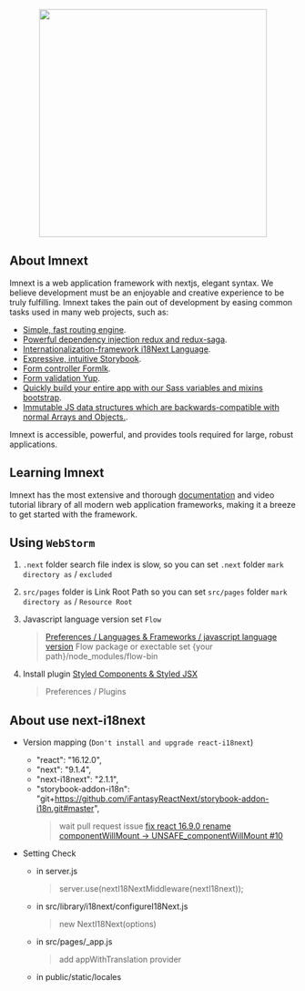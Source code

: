 <p align="center"><img src="https://camo.githubusercontent.com/1f8dec51cb01842d7bb7a7cd50ade17c75c5e3bd/68747470733a2f2f6173736574732e7a6569742e636f2f696d6167652f75706c6f61642f76313533383336313039312f7265706f7369746f726965732f6e6578742d6a732f6e6578742d6a732e706e67" width="400"></p>

## About Imnext

Imnext is a web application framework with nextjs, elegant syntax. We believe development must be an enjoyable and creative experience to be truly fulfilling. Imnext takes the pain out of development by easing common tasks used in many web projects, such as:

- [Simple, fast routing engine](https://nextjs.org).
- [Powerful dependency injection redux and redux-saga](https://redux.js.org).
- [Internationalization-framework i18Next Language](https://www.i18next.com).
- [Expressive, intuitive Storybook](https://storybook.js.org).
- [Form controller Formlk](https://jaredpalmer.com/formik/docs/overview).
- [Form validation Yup](https://github.com/jquense/yup).
- [Quickly build your entire app with our Sass variables and mixins bootstrap](https://getbootstrap.com).
- [Immutable JS data structures which are backwards-compatible with normal Arrays and Objects.](https://github.com/rtfeldman/seamless-immutable).

Imnext is accessible, powerful, and provides tools required for large, robust applications.


## Learning Imnext

Imnext has the most extensive and thorough [documentation](https://nextjs.org/docs) and video tutorial library of all modern web application frameworks, making it a breeze to get started with the framework.


## Using `WebStorm`

1. `.next` folder search file index is slow,
so you can set `.next` folder `mark directory as` / `excluded`

1. `src/pages` folder is Link Root Path
so you can set `src/pages` folder `mark directory as` / `Resource Root`

2. Javascript language version set `Flow`
   > [Preferences / Languages & Frameworks / javascript language version](https://blog.jetbrains.com/webstorm/2016/11/using-flow-in-webstorm/)
   Flow package or exectable set {your path}/node_modules/flow-bin

3. Install plugin [Styled Components & Styled JSX](https://plugins.jetbrains.com/plugin/9997-styled-components--styled-jsx/)
   > Preferences / Plugins


## About use next-i18next

* Version mapping (`Don't install and upgrade react-i18next`)
  - "react": "16.12.0",
  - "next": "9.1.4",
  - "next-i18next": "2.1.1",
  - "storybook-addon-i18n": "git+https://github.com/iFantasyReactNext/storybook-addon-i18n.git#master",
    > wait pull request issue [fix react 16.9.0 rename componentWillMount -> UNSAFE_componentWillMount #10](https://github.com/goooseman/storybook-addon-i18n/pull/10)

* Setting Check 
  - in server.js
    > server.use(nextI18NextMiddleware(nextI18next));
  - in src/library/i18next/configureI18Next.js
    > new NextI18Next(options)
  - in src/pages/_app.js
    > add appWithTranslation provider
  - in public/static/locales